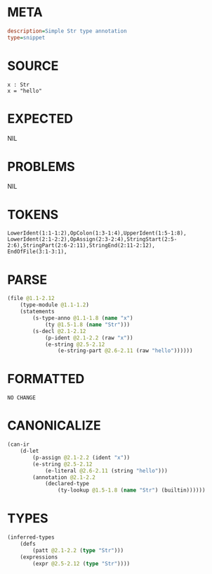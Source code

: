 # META
~~~ini
description=Simple Str type annotation
type=snippet
~~~
# SOURCE
~~~roc
x : Str
x = "hello"
~~~
# EXPECTED
NIL
# PROBLEMS
NIL
# TOKENS
~~~zig
LowerIdent(1:1-1:2),OpColon(1:3-1:4),UpperIdent(1:5-1:8),
LowerIdent(2:1-2:2),OpAssign(2:3-2:4),StringStart(2:5-2:6),StringPart(2:6-2:11),StringEnd(2:11-2:12),
EndOfFile(3:1-3:1),
~~~
# PARSE
~~~clojure
(file @1.1-2.12
	(type-module @1.1-1.2)
	(statements
		(s-type-anno @1.1-1.8 (name "x")
			(ty @1.5-1.8 (name "Str")))
		(s-decl @2.1-2.12
			(p-ident @2.1-2.2 (raw "x"))
			(e-string @2.5-2.12
				(e-string-part @2.6-2.11 (raw "hello"))))))
~~~
# FORMATTED
~~~roc
NO CHANGE
~~~
# CANONICALIZE
~~~clojure
(can-ir
	(d-let
		(p-assign @2.1-2.2 (ident "x"))
		(e-string @2.5-2.12
			(e-literal @2.6-2.11 (string "hello")))
		(annotation @2.1-2.2
			(declared-type
				(ty-lookup @1.5-1.8 (name "Str") (builtin))))))
~~~
# TYPES
~~~clojure
(inferred-types
	(defs
		(patt @2.1-2.2 (type "Str")))
	(expressions
		(expr @2.5-2.12 (type "Str"))))
~~~
